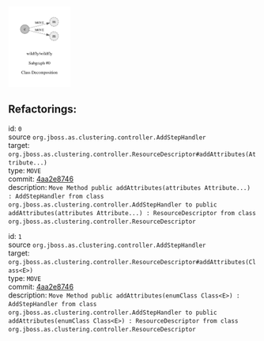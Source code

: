 <img src=subgraph_atomic_0.svg width=25%>

## Refactorings:

id: `0`\
source `org.jboss.as.clustering.controller.AddStepHandler`\
target: `org.jboss.as.clustering.controller.ResourceDescriptor#addAttributes(Attribute...)`\
type: `MOVE`\
commit: [4aa2e8746](https://github.com/wildfly/wildfly/commit/4aa2e8746b5492bbc1cf2b36af956cf3b01e40f5)\
description: `Move Method public addAttributes(attributes Attribute...) : AddStepHandler from class org.jboss.as.clustering.controller.AddStepHandler to public addAttributes(attributes Attribute...) : ResourceDescriptor from class org.jboss.as.clustering.controller.ResourceDescriptor`

id: `1`\
source `org.jboss.as.clustering.controller.AddStepHandler`\
target: `org.jboss.as.clustering.controller.ResourceDescriptor#addAttributes(Class<E>)`\
type: `MOVE`\
commit: [4aa2e8746](https://github.com/wildfly/wildfly/commit/4aa2e8746b5492bbc1cf2b36af956cf3b01e40f5)\
description: `Move Method public addAttributes(enumClass Class<E>) : AddStepHandler from class org.jboss.as.clustering.controller.AddStepHandler to public addAttributes(enumClass Class<E>) : ResourceDescriptor from class org.jboss.as.clustering.controller.ResourceDescriptor`

